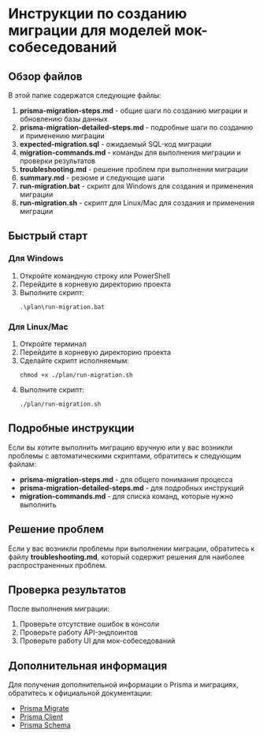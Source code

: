 # Инструкции по созданию миграции для моделей мок-собеседований

## Обзор файлов

В этой папке содержатся следующие файлы:

1. **prisma-migration-steps.md** - общие шаги по созданию миграции и обновлению базы данных
2. **prisma-migration-detailed-steps.md** - подробные шаги по созданию и применению миграции
3. **expected-migration.sql** - ожидаемый SQL-код миграции
4. **migration-commands.md** - команды для выполнения миграции и проверки результатов
5. **troubleshooting.md** - решение проблем при выполнении миграции
6. **summary.md** - резюме и следующие шаги
7. **run-migration.bat** - скрипт для Windows для создания и применения миграции
8. **run-migration.sh** - скрипт для Linux/Mac для создания и применения миграции

## Быстрый старт

### Для Windows

1. Откройте командную строку или PowerShell
2. Перейдите в корневую директорию проекта
3. Выполните скрипт:
   ```
   .\plan\run-migration.bat
   ```

### Для Linux/Mac

1. Откройте терминал
2. Перейдите в корневую директорию проекта
3. Сделайте скрипт исполняемым:
   ```
   chmod +x ./plan/run-migration.sh
   ```
4. Выполните скрипт:
   ```
   ./plan/run-migration.sh
   ```

## Подробные инструкции

Если вы хотите выполнить миграцию вручную или у вас возникли проблемы с автоматическими скриптами, обратитесь к следующим файлам:

- **prisma-migration-steps.md** - для общего понимания процесса
- **prisma-migration-detailed-steps.md** - для подробных инструкций
- **migration-commands.md** - для списка команд, которые нужно выполнить

## Решение проблем

Если у вас возникли проблемы при выполнении миграции, обратитесь к файлу **troubleshooting.md**, который содержит решения для наиболее распространенных проблем.

## Проверка результатов

После выполнения миграции:

1. Проверьте отсутствие ошибок в консоли
2. Проверьте работу API-эндпоинтов
3. Проверьте работу UI для мок-собеседований

## Дополнительная информация

Для получения дополнительной информации о Prisma и миграциях, обратитесь к официальной документации:

- [Prisma Migrate](https://www.prisma.io/docs/concepts/components/prisma-migrate)
- [Prisma Client](https://www.prisma.io/docs/concepts/components/prisma-client)
- [Prisma Schema](https://www.prisma.io/docs/concepts/components/prisma-schema)
